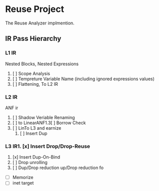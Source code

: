 # Reuse Project

The Reuse Analyzer implmention.

## IR Pass Hierarchy

### L1 IR

Nested Blocks, Nested Expressions

1. [ ] Scope Analysis
2. [ ] Tempreture Variable Name (including ignored expressions values)
3. [ ] Flattening, To L2 IR

### L2 IR

ANF ir

1. [ ] Shadow Veriable Renaming
2. [ ] to LinearANF1.3[ ] Borrow Check
2. [ ] LinTo L3 and earnize
   1. [ ] Insert Dup

### L3 IR1. [x] Insert Drop/Drop-Reuse
   1. [x] Insert Dup-On-Bind
2. [ ] Drop unrolling
3. [ ] Dup/Drop reduction
up/Drop reduction
fo
- [ ] Memorize
- [ ] inet target
